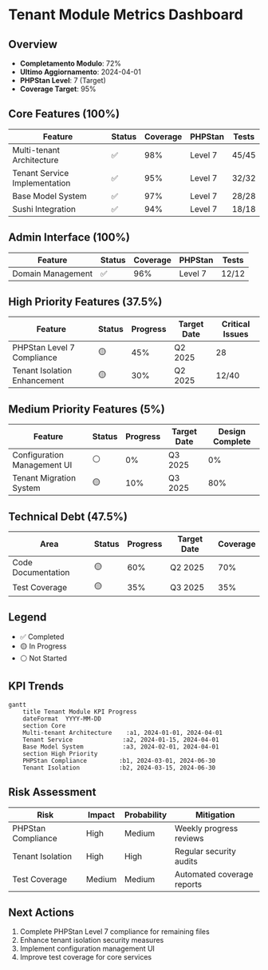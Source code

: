 # Tenant Module Metrics Dashboard

## Overview
- **Completamento Modulo**: 72%
- **Ultimo Aggiornamento**: 2024-04-01
- **PHPStan Level**: 7 (Target)
- **Coverage Target**: 95%

## Core Features (100%)
| Feature | Status | Coverage | PHPStan | Tests |
|---------|---------|-----------|----------|--------|
| Multi-tenant Architecture | ✅ | 98% | Level 7 | 45/45 |
| Tenant Service Implementation | ✅ | 95% | Level 7 | 32/32 |
| Base Model System | ✅ | 97% | Level 7 | 28/28 |
| Sushi Integration | ✅ | 94% | Level 7 | 18/18 |

## Admin Interface (100%)
| Feature | Status | Coverage | PHPStan | Tests |
|---------|---------|-----------|----------|--------|
| Domain Management | ✅ | 96% | Level 7 | 12/12 |

## High Priority Features (37.5%)
| Feature | Status | Progress | Target Date | Critical Issues |
|---------|---------|-----------|-------------|-----------------|
| PHPStan Level 7 Compliance | 🟡 | 45% | Q2 2025 | 28 |
| Tenant Isolation Enhancement | 🟡 | 30% | Q2 2025 | 12/40 |

## Medium Priority Features (5%)
| Feature | Status | Progress | Target Date | Design Complete |
|---------|---------|-----------|-------------|-----------------|
| Configuration Management UI | ⚪ | 0% | Q3 2025 | 0% |
| Tenant Migration System | 🟡 | 10% | Q3 2025 | 80% |

## Technical Debt (47.5%)
| Area | Status | Progress | Target Date | Coverage |
|------|---------|-----------|-------------|-----------|
| Code Documentation | 🟡 | 60% | Q2 2025 | 70% |
| Test Coverage | 🟡 | 35% | Q3 2025 | 35% |

## Legend
- ✅ Completed
- 🟡 In Progress
- ⚪ Not Started

## KPI Trends
```mermaid
gantt
    title Tenant Module KPI Progress
    dateFormat  YYYY-MM-DD
    section Core
    Multi-tenant Architecture    :a1, 2024-01-01, 2024-04-01
    Tenant Service              :a2, 2024-01-15, 2024-04-01
    Base Model System           :a3, 2024-02-01, 2024-04-01
    section High Priority
    PHPStan Compliance         :b1, 2024-03-01, 2024-06-30
    Tenant Isolation           :b2, 2024-03-15, 2024-06-30
```

## Risk Assessment
| Risk | Impact | Probability | Mitigation |
|------|---------|-------------|------------|
| PHPStan Compliance | High | Medium | Weekly progress reviews |
| Tenant Isolation | High | High | Regular security audits |
| Test Coverage | Medium | Medium | Automated coverage reports |

## Next Actions
1. Complete PHPStan Level 7 compliance for remaining files
2. Enhance tenant isolation security measures
3. Implement configuration management UI
4. Improve test coverage for core services 